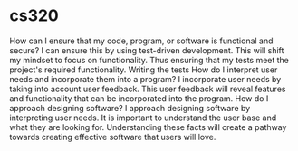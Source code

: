 # cs320

How can I ensure that my code, program, or software is functional and secure?
I can ensure this by using test-driven development. This will shift my mindset to focus on functionality. Thus ensuring that my tests meet the project's required functionality. Writing the tests 
How do I interpret user needs and incorporate them into a program?
I incorporate user needs by taking into account user feedback. This user feedback will reveal features and functionality that can be incorporated into the program.
How do I approach designing software?
I approach designing software by interpreting user needs. It is important to understand the user base and what they are looking for. Understanding these facts will create a pathway towards creating effective software that users will love.
